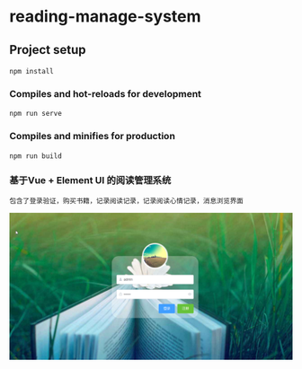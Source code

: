 # reading-manage-system

## Project setup
```
npm install
```

### Compiles and hot-reloads for development
```
npm run serve
```

### Compiles and minifies for production
```
npm run build
```
### 基于Vue + Element UI 的阅读管理系统
    包含了登录验证，购买书籍，记录阅读记录，记录阅读心情记录，消息浏览界面
![Image text](https://github.com/be-hard/ReadingManageSystem/raw/master/screen/图片1.png)

